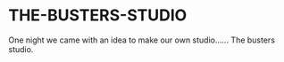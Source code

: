 # THE-BUSTERS-STUDIO
One night we came with an idea to make our own studio...... The busters studio.
